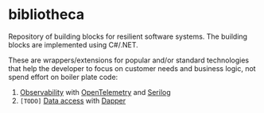 # bibliotheca
Repository of building blocks for resilient software systems. The building blocks are implemented using C#/.NET.

These are wrappers/extensions for popular and/or standard technologies that help the developer to focus on customer needs and business logic, not spend effort on boiler plate code:

1. [Observability](./docs/Observability.md) with [OpenTelemetry](https://opentelemetry.io/) and [Serilog](https://serilog.net/)
2. `[TODO]` [Data access](./docs/DataAccess.md) with [Dapper](https://github.com/DapperLib/Dapper)

